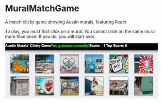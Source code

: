 # MuralMatchGame
A match clicky game showing Austin murals, featuring React

To play, you must first click on a mural.  You cannot click on the same mural more than once.  If you do, you will start over.  

![screenshot](https://github.com/tenillez/MuralMatchGame/blob/master/Images/screenshot.png)
